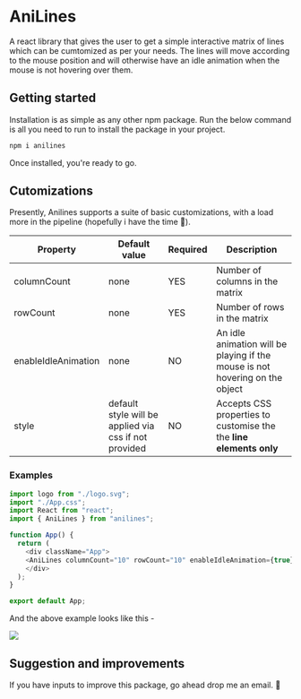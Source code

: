# **AniLines**
A react library that gives the user to get a simple interactive matrix of lines which can be cumtomized as per your needs. The lines will move according to the mouse position and will otherwise have an idle animation when the mouse is not hovering over them. 

## **Getting started**

Installation is as simple as any other npm package. Run the below command is all you need to run to install the package in your project.

```Bash
npm i anilines
```

Once installed, you're ready to go.

## **Cutomizations**

Presently, Anilines supports a suite of basic customizations, with a load more in the pipeline (hopefully i have the time 🥲). 

| Property    | Default value | Required |  Description |
| ------------| ------------- |----------|--------------|
| columnCount | none          | YES      | Number of columns in the matrix|
| rowCount    | none          | YES      | Number of rows in the matrix|
| enableIdleAnimation| none   | NO       | An idle animation will be playing if the mouse is not hovering on the object|
| style       | default style will be applied via css if not provided          | NO       | Accepts CSS properties to customise the the **line elements only**|

### **Examples**

```JavaScript
import logo from "./logo.svg";
import "./App.css";
import React from "react";
import { AniLines } from "anilines";

function App() {
  return (
    <div className="App">
    <AniLines columnCount="10" rowCount="10" enableIdleAnimation={true} style={{ background: 'linear-gradient(45deg, #1488CC, #FFFFFF)' }}/>
    </div>
  );
}

export default App;
```
And the above example looks like this -

<img src=https://media.giphy.com/media/v1.Y2lkPTc5MGI3NjExMWFiZDI3OGNmNDIwMjU2OGRkNjJhNTFkZDhiNmI0Y2Q1NDU4MmZiOCZjdD1n/NL9zTKzpSWhq11Eblw/giphy.gif >

## Suggestion and improvements

If you have inputs to improve this package, go ahead drop me an email. 🙂